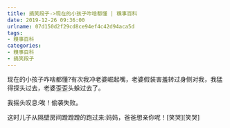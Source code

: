 ```yaml
---
title: 搞笑段子->现在的小孩子咋啥都懂 | 糗事百科
date: 2019-12-26 09:36:00
urlname: 07d150d2f29cd8ce94ef4c42d94aca5d
tags: 
- 糗事百科
categories:
- 糗事百科
- 搞笑段子
---
```

现在的小孩子咋啥都懂?有次我冲老婆崛起嘴，老婆假装害羞转过身侧对我，我猛得探头过去，老婆歪歪头躲过去了。

我摇头叹息:唉！偷袭失败。

这时儿子从隔壁房间蹬蹬蹬的跑过来:妈妈，爸爸想亲你呢！[笑哭][笑哭]


